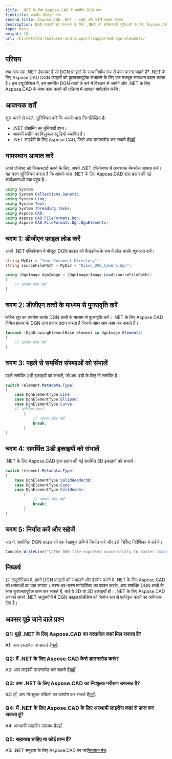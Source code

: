 ```yaml
---
title: .NET के लिए Aspose.CAD में समर्थित DGN तत्व
linktitle: समर्थित डीजीएन तत्व
second_title: Aspose.CAD .NET - CAD और BIM फ़ाइल स्वरूप
description: DGN फ़ाइलों को संभालने के लिए .NET की शक्तिशाली सुविधाओं के लिए Aspose.CAD का अन्वेषण करें। 2डी और 3डी तत्वों के साथ निर्बाध रूप से काम करने के लिए हमारी चरण-दर-चरण मार्गदर्शिका का पालन करें।
type: docs
weight: 18
url: /hi/net/cad-features-and-support/supported-dgn-elements/
---
```

## परिचय

क्या आप एक .NET डेवलपर हैं जो DGN फ़ाइलों के साथ निर्बाध रूप से काम करना चाहते हैं? .NET के लिए Aspose.CAD DGN फ़ाइलों को कुशलतापूर्वक संभालने के लिए एक मजबूत समाधान प्रदान करता है। इस ट्यूटोरियल में, हम समर्थित DGN तत्वों के बारे में विस्तार से जानेंगे और .NET के लिए Aspose.CAD के साथ काम करने की प्रक्रिया में आपका मार्गदर्शन करेंगे।

## आवश्यक शर्तें

शुरू करने से पहले, सुनिश्चित करें कि आपके पास निम्नलिखित हैं:

- .NET प्रोग्रामिंग का बुनियादी ज्ञान।
- आपकी मशीन पर विज़ुअल स्टूडियो स्थापित है।
-  .NET लाइब्रेरी के लिए Aspose.CAD, जिसे आप डाउनलोड कर सकते हैं[यहाँ](https://releases.aspose.com/cad/net/).

## नामस्थान आयात करें

अपने प्रोजेक्ट को किकस्टार्ट करने के लिए, अपने .NET एप्लिकेशन में आवश्यक नेमस्पेस आयात करें। यह चरण सुनिश्चित करता है कि आपके पास .NET के लिए Aspose.CAD द्वारा प्रदान की गई कार्यक्षमताओं तक पहुंच है।

```csharp
using System;
using System.Collections.Generic;
using System.Linq;
using System.Text;
using System.Threading.Tasks;
using Aspose.CAD;
using Aspose.CAD.FileFormats.Dgn;
using Aspose.CAD.FileFormats.Dgn.DgnElements;
```

## चरण 1: डीजीएन फ़ाइल लोड करें

अपने .NET एप्लिकेशन में मौजूदा DGN फ़ाइल को कैडइमेज के रूप में लोड करके शुरुआत करें।

```csharp
string MyDir = "Your Document Directory";
string sourceFilePath = MyDir + "Nikon_D90_Camera.dgn";

using (DgnImage dgnImage = (DgnImage)Image.Load(sourceFilePath))
{
    // आपका कोड यहाँ
}
```

## चरण 2: डीजीएन तत्वों के माध्यम से पुनरावृति करें

फ़ोरैच लूप का उपयोग करके DGN तत्वों के माध्यम से पुनरावृति करें। .NET के लिए Aspose.CAD विभिन्न प्रकार के DGN तत्व प्रकार प्रदान करता है जिनके साथ आप काम कर सकते हैं।

```csharp
foreach (DgnDrawingElementBase element in dgnImage.Elements)
{
    // आपका कोड यहाँ
}
```

## चरण 3: पहले से समर्थित संस्थाओं को संभालें

पहले समर्थित 2डी इकाइयों को संभालें, जो अब 3डी के लिए भी समर्थित हैं।

```csharp
switch (element.Metadata.Type)
{
    case DgnElementType.Line:
    case DgnElementType.Ellipse:
    case DgnElementType.Curve:
    // अतिरिक्त मामले
        {
            // आपका कोड यहाँ
            break;
        }
}
```

## चरण 4: समर्थित 3डी इकाइयों को संभालें

.NET के लिए Aspose.CAD द्वारा प्रदान की गई समर्थित 3D इकाइयों को संभालें।

```csharp
switch (element.Metadata.Type)
{
    case DgnElementType.SolidHeader3D:
    case DgnElementType.Cone:
    case DgnElementType.CellHeader:
        {
            // आपका कोड यहाँ
            break;
        }
}
```

## चरण 5: निर्यात करें और सहेजें

अंत में, संशोधित DGN फ़ाइल को एक रेखापुंज छवि में निर्यात करें और इसे निर्दिष्ट निर्देशिका में सहेजें।

```csharp
Console.WriteLine("\nThe DGN file exported successfully to raster image.\nFile saved at " + MyDir);
```

## निष्कर्ष

इस ट्यूटोरियल में, हमने DGN फ़ाइलों को संभालने और हेरफेर करने में .NET के लिए Aspose.CAD की क्षमताओं का पता लगाया। चरण-दर-चरण मार्गदर्शिका का पालन करके, आप समर्थित DGN तत्वों के साथ कुशलतापूर्वक काम कर सकते हैं, चाहे वे 2D या 3D इकाइयाँ हों। .NET के लिए Aspose.CAD आपको अपने .NET अनुप्रयोगों में DGN फ़ाइल प्रोसेसिंग को निर्बाध रूप से एकीकृत करने का अधिकार देता है।

## अक्सर पूछे जाने वाले प्रश्न

### Q1: मुझे .NET के लिए Aspose.CAD का दस्तावेज़ कहां मिल सकता है?

 A1: आप दस्तावेज़ पा सकते हैं[यहाँ](https://reference.aspose.com/cad/net/).

### Q2: मैं .NET के लिए Aspose.CAD कैसे डाउनलोड करूं?

 A2: आप लाइब्रेरी डाउनलोड कर सकते हैं[यहाँ](https://releases.aspose.com/cad/net/).

### Q3: क्या .NET के लिए Aspose.CAD का निःशुल्क परीक्षण उपलब्ध है?

 उ3: हाँ, आप नि:शुल्क परीक्षण का उपयोग कर सकते हैं[यहाँ](https://releases.aspose.com/).

### Q4: मैं .NET के लिए Aspose.CAD के लिए अस्थायी लाइसेंस कहां से प्राप्त कर सकता हूं?

 A4: अस्थायी लाइसेंस उपलब्ध हैं[यहाँ](https://purchase.aspose.com/temporary-license/).

### Q5: सहायता चाहिए या कोई प्रश्न हैं?

 A5: .NET समुदाय के लिए Aspose.CAD पर जाएँ[सहयता मंच](https://forum.aspose.com/c/cad/19).